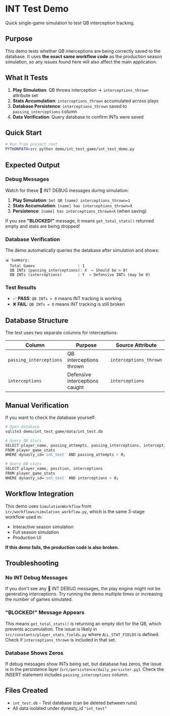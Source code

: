 # INT Test Demo

Quick single-game simulation to test QB interception tracking.

## Purpose

This demo tests whether QB interceptions are being correctly saved to the database. It uses **the exact same workflow code** as the production season simulation, so any issues found here will also affect the main application.

## What It Tests

1. **Play Simulation**: QB throws interception → `interceptions_thrown` attribute set
2. **Stats Accumulation**: `interceptions_thrown` accumulated across plays
3. **Database Persistence**: `interceptions_thrown` saved to `passing_interceptions` column
4. **Data Verification**: Query database to confirm INTs were saved

## Quick Start

```bash
# Run from project root
PYTHONPATH=src python demo/int_test_game/int_test_demo.py
```

## Expected Output

### Debug Messages

Watch for these 🔴 INT DEBUG messages during simulation:

1. **Play Simulation**: `Set QB [name] interceptions_thrown=1`
2. **Stats Accumulation**: `[name] has interceptions_thrown=X`
3. **Persistence**: `[name] has interceptions_thrown=X` (when saving)

If you see **"BLOCKED!"** message, it means `get_total_stats()` returned empty and stats are being dropped!

### Database Verification

The demo automatically queries the database after simulation and shows:

```
📊 Summary:
  Total Games                   : 1
  QB INTs (passing_interceptions): X  ← Should be > 0!
  DB INTs (interceptions)       : Y  ← Defensive INTs (may be 0)
```

### Test Results

- ✅ **PASS**: `QB INTs > 0` means INT tracking is working
- ❌ **FAIL**: `QB INTs = 0` means INT tracking is still broken

## Database Structure

The test uses two separate columns for interceptions:

| Column | Purpose | Source Attribute |
|--------|---------|-----------------|
| `passing_interceptions` | QB interceptions thrown | `interceptions_thrown` |
| `interceptions` | Defensive interceptions caught | `interceptions` |

## Manual Verification

If you want to check the database yourself:

```bash
# Open database
sqlite3 demo/int_test_game/data/int_test.db

# Query QB stats
SELECT player_name, passing_attempts, passing_interceptions, interceptions
FROM player_game_stats
WHERE dynasty_id='int_test' AND passing_attempts > 0;

# Query DB stats
SELECT player_name, position, interceptions
FROM player_game_stats
WHERE dynasty_id='int_test' AND interceptions > 0;
```

## Workflow Integration

This demo uses `SimulationWorkflow` from `src/workflows/simulation_workflow.py`, which is the same 3-stage workflow used in:

- Interactive season simulation
- Full season simulation
- Production UI

**If this demo fails, the production code is also broken.**

## Troubleshooting

### No INT Debug Messages

If you don't see any 🔴 INT DEBUG messages, the play engine might not be generating interceptions. Try running the demo multiple times or increasing the number of games simulated.

### "BLOCKED!" Message Appears

This means `get_total_stats()` is returning an empty dict for the QB, which prevents accumulation. The issue is likely in `src/constants/player_stats_fields.py` where `ALL_STAT_FIELDS` is defined. Check if `interceptions_thrown` is included in that set.

### Database Shows Zeros

If debug messages show INTs being set, but database has zeros, the issue is in the persistence layer (`src/persistence/daily_persister.py`). Check the INSERT statement includes `passing_interceptions` column.

## Files Created

- `int_test.db` - Test database (can be deleted between runs)
- All data isolated under dynasty_id `"int_test"`

